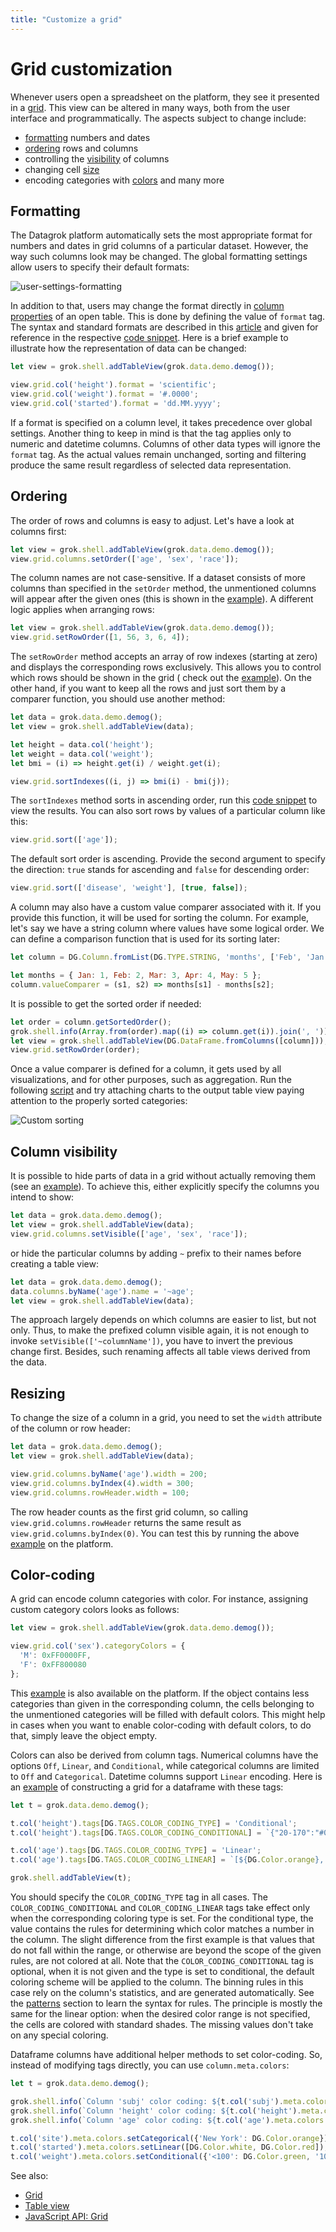```yaml
---
title: "Customize a grid"
---
```


# Grid customization

Whenever users open a spreadsheet on the platform, they see it presented in a [grid](../../visualize/viewers/grid.md).
This view can be altered in many ways, both from the user interface and programmatically. The aspects subject to change
include:

* [formatting](#formatting) numbers and dates
* [ordering](#ordering) rows and columns
* controlling the [visibility](#column-visibility) of columns
* changing cell [size](#resizing)
* encoding categories with [colors](#color-coding) and many more

## Formatting

The Datagrok platform automatically sets the most appropriate format for numbers and dates in grid columns of a
particular dataset. However, the way such columns look may be changed. The global formatting settings allow users to
specify their default formats:

![user-settings-formatting](../../uploads/navigation/user-settings-formatting.png "Settings | Format")

In addition to that, users may change the format directly
in [column properties](../../visualize/viewers/grid.md#formatting) of an open table. This is done by defining the value
of `format` tag. The syntax and standard formats are described in this [article](../../discover/tags.md#format) and
given for reference in the respective [code snippet](https://public.datagrok.ai/js/samples/grid/data-format). Here is a
brief example to illustrate how the representation of data can be changed:

```javascript
let view = grok.shell.addTableView(grok.data.demo.demog());

view.grid.col('height').format = 'scientific';
view.grid.col('weight').format = '#.0000';
view.grid.col('started').format = 'dd.MM.yyyy';
```

If a format is specified on a column level, it takes precedence over global settings. Another thing to keep in mind is
that the tag applies only to numeric and datetime columns. Columns of other data types will ignore the `format` tag. As
the actual values remain unchanged, sorting and filtering produce the same result regardless of selected data
representation.

## Ordering

The order of rows and columns is easy to adjust. Let's have a look at columns first:

```javascript
let view = grok.shell.addTableView(grok.data.demo.demog());
view.grid.columns.setOrder(['age', 'sex', 'race']);
```

The column names are not case-sensitive. If a dataset consists of more columns than specified in the `setOrder` method,
the unmentioned columns will appear after the given ones (this is shown in
the [example](https://public.datagrok.ai/js/samples/grid/order-columns)). A different logic applies when arranging rows:

```javascript
let view = grok.shell.addTableView(grok.data.demo.demog());
view.grid.setRowOrder([1, 56, 3, 6, 4]);
```

The `setRowOrder` method accepts an array of row indexes (starting at zero) and displays the corresponding rows
exclusively. This allows you to control which rows should be shown in the grid (
check out the [example](https://public.datagrok.ai/js/samples/grid/order-rows)). On the other hand, if you want to keep
all the rows and just sort them by a comparer function, you should use another method:

```javascript
let data = grok.data.demo.demog();
let view = grok.shell.addTableView(data);

let height = data.col('height');
let weight = data.col('weight');
let bmi = (i) => height.get(i) / weight.get(i);

view.grid.sortIndexes((i, j) => bmi(i) - bmi(j));
```

The `sortIndexes` method sorts in ascending order, run
this [code snippet](https://public.datagrok.ai/js/samples/grid/order-rows-by-comparer) to view the results. You can also
sort rows by values of a particular column like this:

```javascript
view.grid.sort(['age']);
```

The default sort order is ascending. Provide the second argument to specify the direction: `true`
stands for ascending and `false` for descending order:

```javascript
view.grid.sort(['disease', 'weight'], [true, false]);
```

A column may also have a custom value comparer associated with it. If you provide this function, it will be used for
sorting the column. For example, let's say we have a string column where values have some logical order. We can define a
comparison function that is used for its sorting later:

```javascript
let column = DG.Column.fromList(DG.TYPE.STRING, 'months', ['Feb', 'Jan', 'May', 'Mar']);

let months = { Jan: 1, Feb: 2, Mar: 3, Apr: 4, May: 5 };
column.valueComparer = (s1, s2) => months[s1] - months[s2];
```

It is possible to get the sorted order if needed:

```javascript
let order = column.getSortedOrder();
grok.shell.info(Array.from(order).map((i) => column.get(i)).join(', '));
let view = grok.shell.addTableView(DG.DataFrame.fromColumns([column]));
view.grid.setRowOrder(order);
```

Once a value comparer is defined for a column, it gets used by all visualizations, and for other purposes, such as
aggregation. Run the following
[script](https://public.datagrok.ai/js/samples/data-frame/sorting/custom-comparer)
and try attaching charts to the output table view paying attention to the properly sorted categories:

![Custom sorting](custom-column-sorting.png "Custom sorting")

## Column visibility

It is possible to hide parts of data in a grid without actually removing them (see
an [example](https://public.datagrok.ai/js/samples/grid/hide-columns)). To achieve this, either explicitly specify the
columns you intend to show:

```javascript
let data = grok.data.demo.demog();
let view = grok.shell.addTableView(data);
view.grid.columns.setVisible(['age', 'sex', 'race']);
```

or hide the particular columns by adding `~` prefix to their names before creating a table view:

```javascript
let data = grok.data.demo.demog();
data.columns.byName('age').name = '~age';
let view = grok.shell.addTableView(data);
```

The approach largely depends on which columns are easier to list, but not only. Thus, to make the prefixed column
visible again, it is not enough to invoke `setVisible(['~columnName'])`, you have to invert the previous change first.
Besides, such renaming affects all table views derived from the data.

## Resizing

To change the size of a column in a grid, you need to set the `width` attribute of the column or row header:

```javascript
let data = grok.data.demo.demog();
let view = grok.shell.addTableView(data);

view.grid.columns.byName('age').width = 200;
view.grid.columns.byIndex(4).width = 300;
view.grid.columns.rowHeader.width = 100;
```

The row header counts as the first grid column, so calling `view.grid.columns.rowHeader` returns the same result
as `view.grid.columns.byIndex(0)`. You can test this by running the
above [example](https://public.datagrok.ai/js/samples/grid/resize-columns) on the platform.

## Color-coding

A grid can encode column categories with color. For instance, assigning custom category colors looks as follows:

```javascript
let view = grok.shell.addTableView(grok.data.demo.demog());

view.grid.col('sex').categoryColors = {
  'M': 0xFF0000FF,
  'F': 0xFF800080
};
```

This [example](https://public.datagrok.ai/js/samples/grid/category-colors) is also available on the platform. If the
object contains less categories than given in the corresponding column, the cells belonging to the unmentioned
categories will be filled with default colors. This might help in cases when you want to enable color-coding with
default colors, to do that, simply leave the object empty.

Colors can also be derived from column tags. Numerical columns have the options
`Off`, `Linear`, and `Conditional`, while categorical columns are limited to
`Off` and `Categorical`. Datetime columns support `Linear` encoding. Here is an
[example](https://public.datagrok.ai/js/samples/grid/color-coding-conditional)
of constructing a grid for a dataframe with these tags:

```javascript
let t = grok.data.demo.demog();

t.col('height').tags[DG.TAGS.COLOR_CODING_TYPE] = 'Conditional';
t.col('height').tags[DG.TAGS.COLOR_CODING_CONDITIONAL] = `{"20-170":"#00FF00","170-190":"#220505"}`;

t.col('age').tags[DG.TAGS.COLOR_CODING_TYPE] = 'Linear';
t.col('age').tags[DG.TAGS.COLOR_CODING_LINEAR] = `[${DG.Color.orange}, ${DG.Color.green}]`;

grok.shell.addTableView(t);
```

You should specify the `COLOR_CODING_TYPE` tag in all cases. The
`COLOR_CODING_CONDITIONAL` and `COLOR_CODING_LINEAR` tags take effect only when the corresponding coloring type is set.
For the conditional type, the value contains the rules for determining which color matches a number in the column. The
slight difference from the first example is that values that do not fall within the range, or otherwise are beyond the
scope of the given rules, are not colored at all. Note that the `COLOR_CODING_CONDITIONAL` tag is optional, when it is
not given and the type is set to conditional, the default coloring scheme will be applied to the column. The binning
rules in this case rely on the column's statistics, and are generated automatically. See
the [patterns](../../access/parameterized-queries.md#patterns)
section to learn the syntax for rules. The principle is mostly the same for the linear option:
when the desired color range is not specified, the cells are colored with standard shades. The missing values don't take
on any special coloring.

Dataframe columns have additional helper methods to set color-coding. So,
instead of modifying tags directly, you can use `column.meta.colors`:

```javascript
let t = grok.data.demo.demog();

grok.shell.info(`Column 'subj' color coding: ${t.col('subj').meta.colors.getType()}`);     // Off
grok.shell.info(`Column 'height' color coding: ${t.col('height').meta.colors.getType()}`); // Conditional
grok.shell.info(`Column 'age' color coding: ${t.col('age').meta.colors.getType()}`);       // Linear

t.col('site').meta.colors.setCategorical({'New York': DG.Color.orange});
t.col('started').meta.colors.setLinear([DG.Color.white, DG.Color.red]);
t.col('weight').meta.colors.setConditional({'<100': DG.Color.green, '100-200': '#ff0000'});
```

See also:

* [Grid](../../visualize/viewers/grid.md)
* [Table view](../../datagrok/table-view.md)
* [JavaScript API: Grid](https://datagrok.ai/js-api/classes/dg.Grid)

